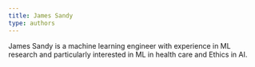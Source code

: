 ```yaml
---
title: James Sandy
type: authors
---
```

James Sandy is a machine learning engineer with experience in ML research and particularly interested in ML in health care and Ethics in AI.
